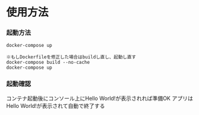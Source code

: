 # 使用方法
### 起動方法

```
docker-compose up
```

```
※もしDockerfileを修正した場合はbuildし直し、起動し直す
docker-compose build --no-cache
docker-compose up
```

### 起動確認
コンテナ起動後にコンソール上にHello World!が表示されれば準備OK
アプリはHello World!が表示されて自動で終了する